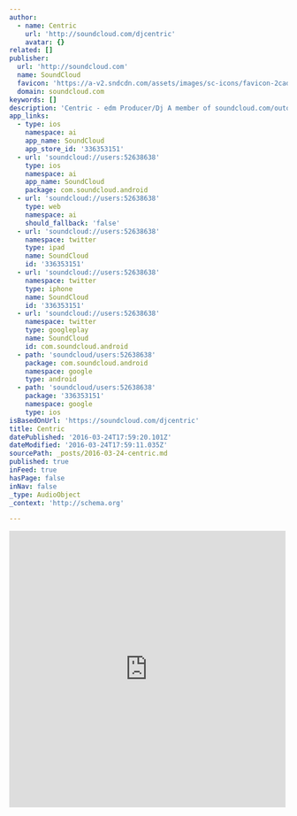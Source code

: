 ```yaml
---
author:
  - name: Centric
    url: 'http://soundcloud.com/djcentric'
    avatar: {}
related: []
publisher:
  url: 'http://soundcloud.com'
  name: SoundCloud
  favicon: 'https://a-v2.sndcdn.com/assets/images/sc-icons/favicon-2cadd14b.ico'
  domain: soundcloud.com
keywords: []
description: 'Centric - edm Producer/Dj A member of soundcloud.com/outofmanadjs *Supported By* - Tiesto - Bassjackers - Breathe Carolina - Machine Gun Kelly (MGK) - Gabriel Antonio - EV - SHARPS - Trap Sounds - The Trap Agency - SickTaste.com - EDM Platform - Oscar Olivo - MIMO - Tommie Cotton Contact/Bookings/Collaborations/Promos: Centric.Contact@gmail.com Marcus Contipelli, aka "Centric" is a 21 Year old Producer and DJ from Cleveland, Ohio.'
app_links:
  - type: ios
    namespace: ai
    app_name: SoundCloud
    app_store_id: '336353151'
  - url: 'soundcloud://users:52638638'
    type: ios
    namespace: ai
    app_name: SoundCloud
    package: com.soundcloud.android
  - url: 'soundcloud://users:52638638'
    type: web
    namespace: ai
    should_fallback: 'false'
  - url: 'soundcloud://users:52638638'
    namespace: twitter
    type: ipad
    name: SoundCloud
    id: '336353151'
  - url: 'soundcloud://users:52638638'
    namespace: twitter
    type: iphone
    name: SoundCloud
    id: '336353151'
  - url: 'soundcloud://users:52638638'
    namespace: twitter
    type: googleplay
    name: SoundCloud
    id: com.soundcloud.android
  - path: 'soundcloud/users:52638638'
    package: com.soundcloud.android
    namespace: google
    type: android
  - path: 'soundcloud/users:52638638'
    package: '336353151'
    namespace: google
    type: ios
isBasedOnUrl: 'https://soundcloud.com/djcentric'
title: Centric
datePublished: '2016-03-24T17:59:20.101Z'
dateModified: '2016-03-24T17:59:11.035Z'
sourcePath: _posts/2016-03-24-centric.md
published: true
inFeed: true
hasPage: false
inNav: false
_type: AudioObject
_context: 'http://schema.org'

---
```

<iframe src="https://cdn.embedly.com/widgets/media.html?src=https%3A%2F%2Fw.soundcloud.com%2Fplayer%2F%3Fvisual%3Dtrue%26url%3Dhttp%253A%252F%252Fapi.soundcloud.com%252Fusers%252F52638638%26show_artwork%3Dtrue&amp;url=https%3A%2F%2Fsoundcloud.com%2Fdjcentric&amp;image=http%3A%2F%2Fi1.sndcdn.com%2Favatars-000202506561-13wicv-t500x500.jpg&amp;key=b7d04c9b404c499eba89ee7072e1c4f7&amp;type=text%2Fhtml&amp;schema=soundcloud" width="500" height="500" scrolling="no" frameborder="0" allowfullscreen="allowfullscreen" style=""></iframe>